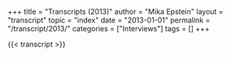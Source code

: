 +++
title = "Transcripts (2013)"
author = "Mika Epstein"
layout = "transcript"
topic = "index"
date = "2013-01-01"
permalink = "/transcript/2013/"
categories = ["Interviews"]
tags = []
+++

{{< transcript >}}
